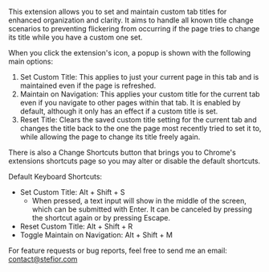 This extension allows you to set and maintain custom tab titles for enhanced organization and clarity. It aims to handle all known title change scenarios to preventing flickering from occurring if the page tries to change its title while you have a custom one set.

When you click the extension's icon, a popup is shown with the following main options:

1. Set Custom Title: This applies to just your current page in this tab and is maintained even if the page is refreshed.
2. Maintain on Navigation: This applies your custom title for the current tab even if you navigate to other pages within that tab. It is enabled by default, although it only has an effect if a custom title is set.
3. Reset Title: Clears the saved custom title setting for the current tab and changes the title back to the one the page most recently tried to set it to, while allowing the page to change its title freely again.

There is also a Change Shortcuts button that brings you to Chrome's extensions shortcuts page so you may alter or disable the default shortcuts.

Default Keyboard Shortcuts:
- Set Custom Title: Alt + Shift + S
    - When pressed, a text input will show in the middle of the screen, which can be submitted with Enter. It can be canceled by pressing the shortcut again or by pressing Escape.
- Reset Custom Title: Alt + Shift + R
- Toggle Maintain on Navigation: Alt + Shift + M


For feature requests or bug reports, feel free to send me an email: contact@stefior.com
